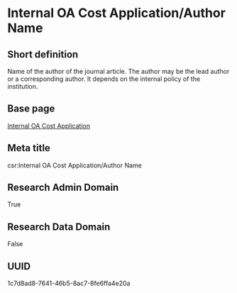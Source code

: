 # Internal OA Cost Application/Author Name
## Short definition
Name of the author of the journal article. The author may be the lead author or a corresponding author. It depends on the internal policy of the institution.
## Base page
[Internal OA Cost Application](../../Objects/Internal%20OA%20Cost%20Application.md)
## Meta title
csr:Internal OA Cost Application/Author Name
## Research Admin Domain
True
## Research Data Domain
False
## UUID
1c7d8ad8-7641-46b5-8ac7-8fe6ffa4e20a
